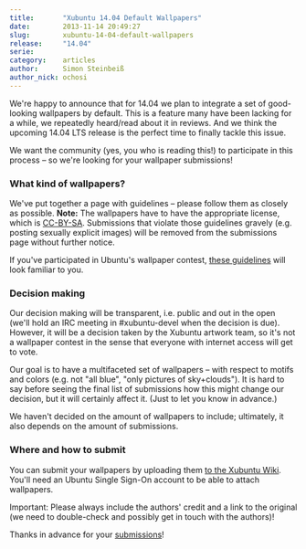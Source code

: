 ```yaml
---
title:       "Xubuntu 14.04 Default Wallpapers"
date:        2013-11-14 20:49:27
slug:        xubuntu-14-04-default-wallpapers
release:     "14.04"
serie:       
category:    articles
author:      Simon Steinbeiß
author_nick: ochosi
---
```


We're happy to announce that for 14.04 we plan to integrate a set of good-looking wallpapers by default. This is a feature many have been lacking for a while, we repeatedly heard/read about it in reviews. And we think the upcoming 14.04 LTS release is the perfect time to finally tackle this issue.

We want the community (yes, you who is reading this!) to participate in this process – so we're looking for your wallpaper submissions!

### What kind of wallpapers?

We've put together a page with guidelines – please follow them as closely as possible. **Note:** The wallpapers have to have the appropriate license, which is [CC-BY-SA](http://creativecommons.org/licenses/by-sa/3.0/). Submissions that violate those guidelines gravely (e.g. posting sexually explicit images) will be removed from the submissions page without further notice.

If you've participated in Ubuntu's wallpaper contest, [these guidelines](https://wiki.ubuntu.com/Xubuntu/Roadmap/Specifications/Trusty/CommunityWallpapers) will look familiar to you.

### Decision making

Our decision making will be transparent, i.e. public and out in the open (we'll hold an IRC meeting in #xubuntu-devel when the decision is due). However, it will be a decision taken by the Xubuntu artwork team, so it's not a wallpaper contest in the sense that everyone with internet access will get to vote.

Our goal is to have a multifaceted set of wallpapers – with respect to motifs and colors (e.g. not "all blue", "only pictures of sky+clouds"). It is hard to say before seeing the final list of submissions how this might change our decision, but it will certainly affect it. (Just to let you know in advance.)

We haven't decided on the amount of wallpapers to include; ultimately, it also depends on the amount of submissions.

### Where and how to submit

You can submit your wallpapers by uploading them [to the Xubuntu Wiki](https://wiki.ubuntu.com/Xubuntu/Roadmap/Specifications/Trusty/CommunityWallpapers/Submissions). You'll need an Ubuntu Single Sign-On account to be able to attach wallpapers.

Important: Please always include the authors' credit and a link to the original (we need to double-check and possibly get in touch with the authors)!

Thanks in advance for your [submissions](https://wiki.ubuntu.com/Xubuntu/Roadmap/Specifications/Trusty/CommunityWallpapers/Submissions)!
